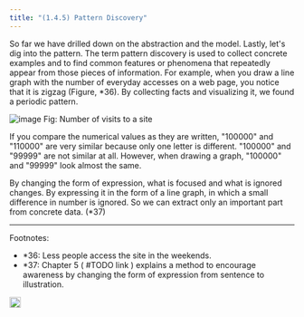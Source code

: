 ```yaml
---
title: "(1.4.5) Pattern Discovery"
---
```


So far we have drilled down on the abstraction and the model. Lastly, let's dig into the pattern.
The term pattern discovery is used to collect concrete examples and to find common features or phenomena that repeatedly appear from those pieces of information. For example, when you draw a line graph with the number of everyday accesses on a web page, you notice that it is zigzag (Figure, *36). By collecting facts and visualizing it, we found a periodic pattern.

![image](https://gyazo.com/64c527f995924d23dba46ddcda4a7a5f/thumb/1000)
Fig: Number of visits to a site

If you compare the numerical values ​​as they are written, "100000" and "110000" are very similar because only one letter is different. "100000" and "99999" are not similar at all. However, when drawing a graph, "100000" and "99999" look almost the same.

By changing the form of expression, what is focused and what is ignored changes. By expressing it in the form of a line graph, in which a small difference in number is ignored. So we can extract only an important part from concrete data. (*37)

---

Footnotes:

- *36: Less people access the site in the weekends.
- *37: Chapter 5 ( #TODO link ) explains a method to encourage awareness by changing the form of expression from sentence to illustration.

<img src='https://scrapbox.io/api/pages/nishio/en/icon' alt='en.icon' height="19.5"/>